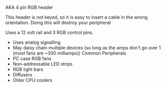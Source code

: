 AKA
	4 pin RGB header

This header is not keyed, so it is easy to insert a cable in the wrong orientation.
	Doing this will destroy your peripheral

Uses a 12 volt rail and 3 RGB control pins.
- Uses analog signalling
- May daisy chain multiple devices (so long as the amps don't go over 1 (most fans are ~300 milliamps))
Common Peripherals
- PC case RGB fans
- Non-addressable LED strips
- RGB light bars
- Diffusers
- Older CPU coolers
